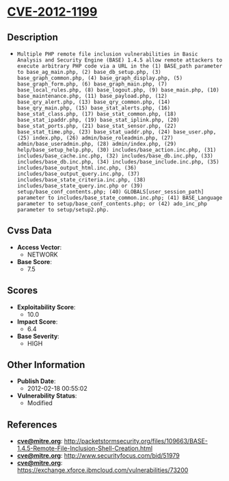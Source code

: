 
# [CVE-2012-1199](http://packetstormsecurity.org/files/109663/BASE-1.4.5-Remote-File-Inclusion-Shell-Creation.html)

## Description

- `Multiple PHP remote file inclusion vulnerabilities in Basic Analysis and Security Engine (BASE) 1.4.5 allow remote attackers to execute arbitrary PHP code via a URL in the (1) BASE_path parameter to base_ag_main.php, (2) base_db_setup.php, (3) base_graph_common.php, (4) base_graph_display.php, (5) base_graph_form.php, (6) base_graph_main.php, (7) base_local_rules.php, (8) base_logout.php, (9) base_main.php, (10) base_maintenance.php, (11) base_payload.php, (12) base_qry_alert.php, (13) base_qry_common.php, (14) base_qry_main.php, (15) base_stat_alerts.php, (16) base_stat_class.php, (17) base_stat_common.php, (18) base_stat_ipaddr.php, (19) base_stat_iplink.php, (20) base_stat_ports.php, (21) base_stat_sensor.php, (22) base_stat_time.php, (23) base_stat_uaddr.php, (24) base_user.php, (25) index.php, (26) admin/base_roleadmin.php, (27) admin/base_useradmin.php, (28) admin/index.php, (29) help/base_setup_help.php, (30) includes/base_action.inc.php, (31) includes/base_cache.inc.php, (32) includes/base_db.inc.php, (33) includes/base_db.inc.php, (34) includes/base_include.inc.php, (35) includes/base_output_html.inc.php, (36) includes/base_output_query.inc.php, (37) includes/base_state_criteria.inc.php, (38) includes/base_state_query.inc.php or (39) setup/base_conf_contents.php; (40) GLOBALS[user_session_path] parameter to includes/base_state_common.inc.php; (41) BASE_Language parameter to setup/base_conf_contents.php; or (42) ado_inc_php parameter to setup/setup2.php.`

## Cvss Data

- **Access Vector**:
  - NETWORK
- **Base Score**:
  - 7.5

## Scores

- **Exploitability Score**:
  - 10.0
- **Impact Score**:
  - 6.4
- **Base Severity**:
  - HIGH

## Other Information

- **Publish Date**:
  - 2012-02-18 00:55:02
- **Vulnerability Status**:
  - Modified

## References

- **cve@mitre.org**: http://packetstormsecurity.org/files/109663/BASE-1.4.5-Remote-File-Inclusion-Shell-Creation.html
- **cve@mitre.org**: http://www.securityfocus.com/bid/51979
- **cve@mitre.org**: https://exchange.xforce.ibmcloud.com/vulnerabilities/73200
